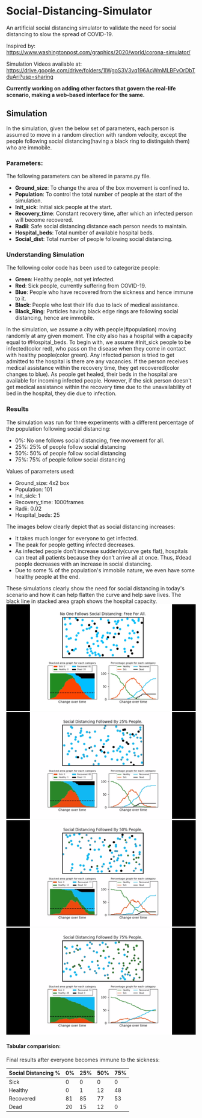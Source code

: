 # Social-Distancing-Simulator
An artificial social distancing simulator to validate the need for social distancing to slow the spread of COVID-19.

Inspired by: https://www.washingtonpost.com/graphics/2020/world/corona-simulator/

Simulation Videos available at: https://drive.google.com/drive/folders/1IWgoS3V3vq196AcWmMLBFvOrDbTduAri?usp=sharing

__Currently working on adding other factors that govern the real-life scenario, making a web-based interface for the same.__

## Simulation 
In the simulation, given the below set of parameters, each person is assumed to move in a random direction with random velocity, except the people following social distancing(having a black ring to distinguish them) who are immobile. 

### Parameters:
The following parameters can be altered in params.py file.
* __Ground_size__: To change the area of the box movement is confined to.
* __Population__: To control the total number of people at the start of the simulation.
* __Init_sick__: Initial sick people at the start.
* __Recovery_time__: Constant recovery time, after which an infected person will become recovered.
* __Radii__: Safe social distancing distance each person needs to maintain.
* __Hospital_beds__: Total number of available hospital beds.
* __Social_dist__: Total number of people following social distancing.

### Understanding Simulation
The following color code has been used to categorize people:
* __Green__: Healthy people, not yet infected.
* __Red__: Sick people, currently suffering from COVID-19.
* __Blue__: People who have recovered from the sickness and hence immune to it.
* __Black__: People who lost their life due to lack of medical assistance.
* __Black_Ring__: Particles having black edge rings are following social distancing, hence are immobile.

In the simulation, we assume a city with people(#population) moving randomly at any given moment. The city also has a hospital with a capacity equal to #Hospital_beds. 
To begin with, we assume #Init_sick people to be infected(color red), who pass on the disease when they come in contact with healthy people(color green). Any infected person is tried to get admitted to the hospital is there are any vacancies. If the person receives medical assistance within the recovery time, they get recovered(color changes to blue). As people get healed, their beds in the hospital are available for incoming infected people.
However, if the sick person doesn't get medical assistance within the recovery time due to the unavailability of bed in the hospital, they die due to infection.

### Results
The simulation was run for three experiments with a different percentage of the population following social distancing:
* 0%: No one follows social distancing, free movement for all.
* 25%: 25% of people follow social distancing
* 50%: 50% of people follow social distancing
* 75%: 75% of people follow social distancing

Values of parameters used:
* Ground_size: 4x2 box
* Population: 101
* Init_sick: 1
* Recovery_time: 1000frames
* Radii: 0.02
* Hospital_beds: 25

The images below clearly depict that as social distancing increases:
* It takes much longer for everyone to get infected.
* The peak for people getting infected decreases.
* As infected people don't increase suddenly(curve gets flat), hospitals can treat all patients because they don’t arrive all at once. Thus, #dead people decreases with an increase in social distancing.
* Due to some % of the population's immobile nature, we even have some healthy people at the end.

These simulations clearly show the need for social distancing in today's scenario and how it can help flatten the curve and help save lives.
The black line in stacked area graph shows the hospital capacity.
![0% social distancing](/images/final_0.png)
![25% social distancing](/images/final_25.png)
![50% social distancing](/images/final_50.png)
![75% social distancing](/images/final_75.png)

#### Tabular comparision:
Final results after everyone becomes immune to the sickness:

Social Distancing % | 0% | 25% | 50% |75%
------------ | -------------|------------ | -------------|------------ 
Sick | 0 | 0 | 0 | 0 
Healthy | 0 | 1 |12| 48
Recovered| 81 | 85 |77|53
Dead | 20 | 15 |12|0


